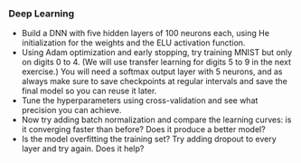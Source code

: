 ### Deep Learning

* Build a DNN with five hidden layers of 100 neurons each, using He initialization for the weights and the ELU activation function.
* Using Adam optimization and early stopping, try training MNIST but only on digits 0 to 4. (We will use transfer learning for digits 5 to 9 in the next exercise.) You will need a softmax output layer with 5 neurons, and as always make sure to save checkpoints at regular intervals and save the final model so you can reuse it later.
* Tune the hyperparameters using cross-validation and see what precision you can achieve.
* Now try adding batch normalization and compare the learning curves: is it converging faster than before? Does it produce a better model?
* Is the model overfitting the training set? Try adding dropout to every layer and try again. Does it help?
